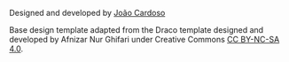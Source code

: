Designed and developed by [João Cardoso](https://www.linkedin.com/in/joaocardoso193/)

Base design template adapted from the Draco template designed and developed by Afnizar Nur Ghifari under Creative Commons [CC BY-NC-SA 4.0](https://creativecommons.org/licenses/by-nc-sa/4.0/).
